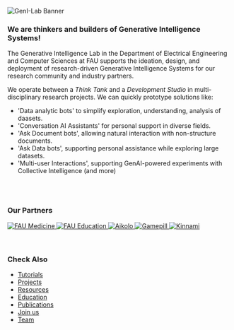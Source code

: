![GenI-Lab Banner](http://generativeintelligencelab.ai/images/icons/genilab-banner.png)

### We are thinkers and builders of Generative Intelligence Systems!

The Generative Intelligence Lab in the Department of Electrical Engineering and Computer Sciences at FAU supports the ideation, design, and deployment of research-driven Generative Intelligence Systems for our research community and industry partners.

We operate between a *Think Tank* and a *Development Studio* in multi-disciplinary research projects. We can quickly prototype solutions like:

* 'Data analytic bots' to simplify exploration, understanding, analysis of daasets. 
* 'Conversation AI Assistants' for personal support in diverse fields.
* 'Ask Document bots', allowing natural interaction with non-structure documents. 
* 'Ask Data bots', supporting personal assistance while exploring large datasets.
* 'Multi-user Interactions', supporting GenAI-powered experiments with Collective Intelligence
(and more)

<!---
<div class="cta-buttons">
<a href="./projects.html" class="cta-button">Bring in Ideas</a>
<a href="./collaborate.html" class="cta-button">Join Us</a>
</div>
--->

<br/>
<br/>

### Our Partners

<main>
<div class="logo-tape-wrapper" data-logo-size="40">
  <a href="https://www.fau.edu/medicine/">
    <img src="http://generativeintelligencelab.ai/images/logos/fau-som.png" alt="FAU Medicine" />
  </a>
  <a href="https://www.fau.edu/education/">
    <img src="../images/logos/fau-coe.png" alt="FAU Education" />
  </a>
  <a href="https://www.aikolo.com">
    <img src="http://generativeintelligencelab.ai/images/logos/aikolo.png" alt="Aikolo" />
  </a>
  <a href="https://gamepill.com">
    <img src="http://generativeintelligencelab.ai/images/logos/gamepill.png" alt="Gamepill" />
  </a>
  <a href="https://www.kinnami.com">
    <img src="http://generativeintelligencelab.ai/images/logos/kinammi.png" alt="Kinnami" />
  </a>
</div>
</main>

<br/>
<br/>

### Check Also

* [Tutorials](./knowledge.md#tutorials)
* [Projects](./projects.md)
* [Resources](./projects.md#resources) 
* [Education](./knowledge.md#education)
* [Publications](./knowledge.md#publications)
* [Join us](./collaborate.md)
* [Team](./people.html)


 


